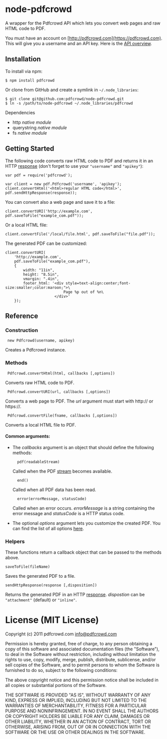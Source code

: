# node-pdfcrowd

A wrapper for the Pdfcrowd API which lets you convert web pages and raw HTML code to PDF.

You must have an account on
[http://pdfcrowd.com](https://pdfcrowd.com). This will give you a
username and an API key. Here is the
[API overview](https://pdfcrowd.com/html-to-pdf-api/).

## Installation

To install via npm:

    $ npm install pdfcrowd
    
Or clone from GitHub and create a symlink in `~/.node_libraries`:

    $ git clone git@github.com:pdfcrowd/node-pdfcrowd.git
    $ ln -s /path/to/node-pdfcrowd ~/.node_libraries/pdfcrowd    

    
Dependencies

* http *native module*
* querystring *native module*
* fs *native module*

## Getting Started

The following code converts raw HTML code to PDF and returns it in an
HTTP
[response](http://nodejs.org/docs/latest/api/http.html#http.ServerResponse)
(don't forget to use your `"username"` and `"apikey"`):

    var pdf = require('pdfcrowd');

    var client = new pdf.Pdfcrowd('username', 'apikey');
    client.convertHtml('<html>regular HTML code</html>', pdf.sendHttpResponse(response));
    
You can convert also a web page and save it to a file:
    
    client.convertURI('http://example.com', pdf.saveToFile("example_com.pdf"));

Or a local HTML file:
    
    client.convertFile('/local/file.html', pdf.saveToFile("file.pdf"));
    
The generated PDF can be customized:

    client.convertURI(
        'http://example.com', 
        pdf.saveToFile("example_com.pdf"),
        {
            width: "11in",
            height: "8.5in",
            vmargin: ".4in",
            footer_html: '<div style=text-align:center;font-size:smaller;color:maroon;">\
                              Page %p out of %n\
                          </div>'
        });

## Reference

### Construction

     new Pdfcrowd(username, apikey)

Creates a Pdfcrowd instance.
    
### Methods

     Pdfcrowd.convertHtml(html, callbacks [,options])

Converts raw HTML code to PDF.

     Pdfcrowd.convertURI(url, callbacks [,options])

Converts a web page to PDF. The *url* argument must start with http:// or https://.

     Pdfcrowd.convertFile(fname, callbacks [,options])

Converts a local HTML file to PDF.

#### Common arguments:

* The *callbacks* argument is an object that should define the following methods:

        pdf(readableStream)
  Called when the PDF [stream](http://nodejs.org/docs/latest/api/streams.html#readable_Stream) becomes available.
  
        end()
  Called when all PDF data has been read.
        
        error(errorMessage, statusCode)
  Called when an error occurs. *errorMessage* is a string containing the error message and *statusCode* is a HTTP status code.
  
* The optional *options* argument lets you customize the created
  PDF. You can find the list of all options
  [here](https://pdfcrowd.com/html-to-pdf-api/#api-ref-conversion-common-par).

    
### Helpers

These functions return a callback object that can be passed to
the methods above.

    saveToFile(fileName)
    
Saves the generated PDF to a file.
    
    sendHttpResponse(response [,disposition])
    
Returns the generated PDF in an HTTP
[response](http://nodejs.org/docs/latest/api/http.html#http.ServerResponse). *dispostion*
can be `"attachment"` (default) or `"inline"`.



# License (MIT License)

Copyright (c) 2011 pdfcrowd.com <info@pdfcrowd.com>

Permission is hereby granted, free of charge, to any person obtaining a copy
of this software and associated documentation files (the "Software"), to deal
in the Software without restriction, including without limitation the rights
to use, copy, modify, merge, publish, distribute, sublicense, and/or sell
copies of the Software, and to permit persons to whom the Software is
furnished to do so, subject to the following conditions:

The above copyright notice and this permission notice shall be included in
all copies or substantial portions of the Software.

THE SOFTWARE IS PROVIDED "AS IS", WITHOUT WARRANTY OF ANY KIND, EXPRESS OR
IMPLIED, INCLUDING BUT NOT LIMITED TO THE WARRANTIES OF MERCHANTABILITY,
FITNESS FOR A PARTICULAR PURPOSE AND NONINFRINGEMENT. IN NO EVENT SHALL THE
AUTHORS OR COPYRIGHT HOLDERS BE LIABLE FOR ANY CLAIM, DAMAGES OR OTHER
LIABILITY, WHETHER IN AN ACTION OF CONTRACT, TORT OR OTHERWISE, ARISING FROM,
OUT OF OR IN CONNECTION WITH THE SOFTWARE OR THE USE OR OTHER DEALINGS IN
THE SOFTWARE.
    

